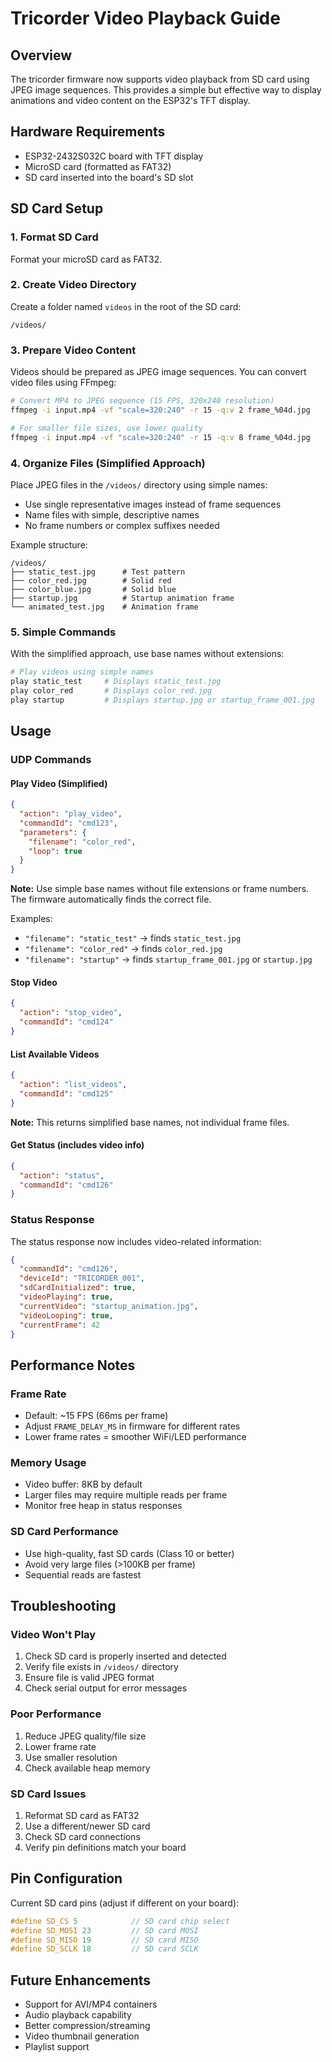 # Tricorder Video Playback Guide

## Overview
The tricorder firmware now supports video playback from SD card using JPEG image sequences. This provides a simple but effective way to display animations and video content on the ESP32's TFT display.

## Hardware Requirements
- ESP32-2432S032C board with TFT display
- MicroSD card (formatted as FAT32)
- SD card inserted into the board's SD slot

## SD Card Setup

### 1. Format SD Card
Format your microSD card as FAT32.

### 2. Create Video Directory
Create a folder named `videos` in the root of the SD card:
```
/videos/
```

### 3. Prepare Video Content
Videos should be prepared as JPEG image sequences. You can convert video files using FFmpeg:

```bash
# Convert MP4 to JPEG sequence (15 FPS, 320x240 resolution)
ffmpeg -i input.mp4 -vf "scale=320:240" -r 15 -q:v 2 frame_%04d.jpg

# For smaller file sizes, use lower quality
ffmpeg -i input.mp4 -vf "scale=320:240" -r 15 -q:v 8 frame_%04d.jpg
```

### 4. Organize Files (Simplified Approach)
Place JPEG files in the `/videos/` directory using simple names:
- Use single representative images instead of frame sequences
- Name files with simple, descriptive names
- No frame numbers or complex suffixes needed

Example structure:
```
/videos/
├── static_test.jpg      # Test pattern
├── color_red.jpg        # Solid red
├── color_blue.jpg       # Solid blue
├── startup.jpg          # Startup animation frame
└── animated_test.jpg    # Animation frame
```

### 5. Simple Commands
With the simplified approach, use base names without extensions:
```bash
# Play videos using simple names
play static_test     # Displays static_test.jpg
play color_red       # Displays color_red.jpg
play startup         # Displays startup.jpg or startup_frame_001.jpg
```

## Usage

### UDP Commands

#### Play Video (Simplified)
```json
{
  "action": "play_video",
  "commandId": "cmd123",
  "parameters": {
    "filename": "color_red",
    "loop": true
  }
}
```

**Note:** Use simple base names without file extensions or frame numbers. The firmware automatically finds the correct file.

Examples:
- `"filename": "static_test"` → finds `static_test.jpg`
- `"filename": "color_red"` → finds `color_red.jpg`  
- `"filename": "startup"` → finds `startup_frame_001.jpg` or `startup.jpg`

#### Stop Video
```json
{
  "action": "stop_video",
  "commandId": "cmd124"
}
```

#### List Available Videos
```json
{
  "action": "list_videos",
  "commandId": "cmd125"
}
```

**Note:** This returns simplified base names, not individual frame files.

#### Get Status (includes video info)
```json
{
  "action": "status",
  "commandId": "cmd126"
}
```

### Status Response
The status response now includes video-related information:
```json
{
  "commandId": "cmd126",
  "deviceId": "TRICORDER_001",
  "sdCardInitialized": true,
  "videoPlaying": true,
  "currentVideo": "startup_animation.jpg",
  "videoLooping": true,
  "currentFrame": 42
}
```

## Performance Notes

### Frame Rate
- Default: ~15 FPS (66ms per frame)
- Adjust `FRAME_DELAY_MS` in firmware for different rates
- Lower frame rates = smoother WiFi/LED performance

### Memory Usage
- Video buffer: 8KB by default
- Larger files may require multiple reads per frame
- Monitor free heap in status responses

### SD Card Performance
- Use high-quality, fast SD cards (Class 10 or better)
- Avoid very large files (>100KB per frame)
- Sequential reads are fastest

## Troubleshooting

### Video Won't Play
1. Check SD card is properly inserted and detected
2. Verify file exists in `/videos/` directory
3. Ensure file is valid JPEG format
4. Check serial output for error messages

### Poor Performance
1. Reduce JPEG quality/file size
2. Lower frame rate
3. Use smaller resolution
4. Check available heap memory

### SD Card Issues
1. Reformat SD card as FAT32
2. Use a different/newer SD card
3. Check SD card connections
4. Verify pin definitions match your board

## Pin Configuration
Current SD card pins (adjust if different on your board):
```cpp
#define SD_CS 5            // SD card chip select
#define SD_MOSI 23         // SD card MOSI
#define SD_MISO 19         // SD card MISO
#define SD_SCLK 18         // SD card SCLK
```

## Future Enhancements
- Support for AVI/MP4 containers
- Audio playback capability
- Better compression/streaming
- Video thumbnail generation
- Playlist support
